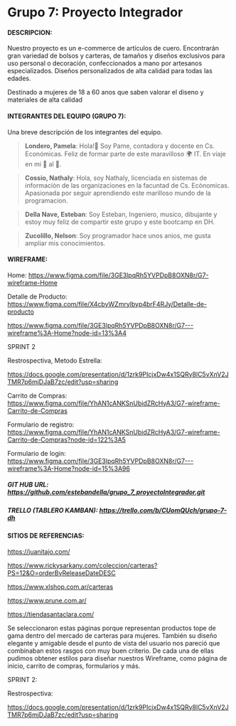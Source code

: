 # Grupo 7: Proyecto Integrador


#### DESCRIPCION:

Nuestro proyecto es un e-commerce de artículos de cuero. Encontrarán gran variedad de bolsos y carteras, de tamaños y diseños exclusivos para uso personal o decoración, confeccionados a mano por artesanos especializados. Diseños personalizados de alta calidad para todas las edades.

Destinado a mujeres de 18 a 60 anos que saben valorar el diseno y materiales de alta calidad

#### INTEGRANTES DEL EQUIPO (GRUPO 7):

Una breve descripción de los integrantes del equipo.

>**Londero, Pamela**: 
>Hola!👋 Soy Pame, contadora y docente en Cs. Económicas. Feliz de formar parte de este maravilloso 🌍 IT. En viaje en mi 🚀 al 💫.

>**Cossio, Nathaly**: Hola, soy Nathaly, licenciada en sistemas de informaciòn de las organizaciones en la facuntad de Cs. Ecònomicas. Apasionada por seguir aprendiendo este marilloso mundo de la programacion.

>**Della Nave, Esteban**:
>Soy Esteban, Ingeniero, musico, dibujante y estoy muy feliz de compartir este grupo y este bootcamp en DH.

>**Zucolillo, Nelson**:
>Soy programador hace unos anios, me gusta ampliar mis conocimientos.

#### WIREFRAME:

Home:
https://www.figma.com/file/3GE3lpqRh5YVPDpB8OXN8r/G7-wireframe-Home

Detalle de Producto:
https://www.figma.com/file/X4cbyWZmrylbyp4brF4RJy/Detalle-de-producto

https://www.figma.com/file/3GE3lpqRh5YVPDpB8OXN8r/G7---wireframe%3A-Home?node-id=13%3A4


SPRINT 2

Restrospectiva, Metodo Estrella:

https://docs.google.com/presentation/d/1zrk9PIcjxDw4x1SQRy8lC5vXnV2JTMR7p6mjDJaB7zc/edit?usp=sharing



Carrito de Compras:
https://www.figma.com/file/YhAN1cANKSnUbidZRcHyA3/G7-wireframe-Carrito-de-Compras

Formulario de registro:
https://www.figma.com/file/YhAN1cANKSnUbidZRcHyA3/G7-wireframe-Carrito-de-Compras?node-id=122%3A5

Formulario de login:
https://www.figma.com/file/3GE3lpqRh5YVPDpB8OXN8r/G7---wireframe%3A-Home?node-id=15%3A96


##### GIT HUB URL: https://github.com/estebandella/grupo_7_proyectoIntegrador.git

##### TRELLO (TABLERO KAMBAN):  https://trello.com/b/CUomQUch/grupo-7-dh

#### SITIOS DE REFERENCIAS:

https://juanitajo.com/

https://www.rickysarkany.com/coleccion/carteras?PS=12&O=orderByReleaseDateDESC

https://www.xlshop.com.ar/carteras

https://www.prune.com.ar/

https://tiendasantaclara.com/

Se seleccionaron estas páginas porque representan productos tope de gama dentro del mercado de carteras para mujeres.
También su diseño elegante y amigable desde el punto de vista del usuario nos pareció que combinaban estos rasgos con muy buen criterio.
De cada una de ellas pudimos obtener estilos para diseñar nuestros Wireframe, como página de inicio, carrito de compras, formularios y más.

SPRINT 2:

Restrospectiva:

https://docs.google.com/presentation/d/1zrk9PIcjxDw4x1SQRy8lC5vXnV2JTMR7p6mjDJaB7zc/edit?usp=sharing

